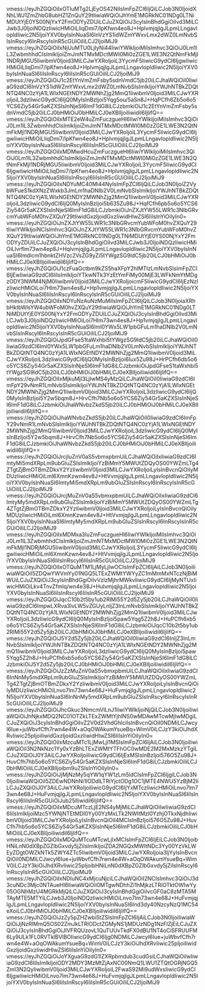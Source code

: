 vmess://eyJhZGQiOiIxOTIuMTg2LjEyOS42NiIsImFpZCI6IjQiLCJob3N0IjoidXNhLWJ1ZmZhbG8ubHZ1ZnQuY29tIiwiaWQiOiJhYmE1MGRkNC01NDg0LTNiMDUtYjE0YS00NjYxY2FmODYyZDUiLCJuZXQiOiJ3cyIsInBhdGgiOiIvd3MiLCJwb3J0IjoiNDQzIiwicHMiOiLliqDmi7/lpKfwn4eo8J+HplvmjqjlgJLpmLLngavlopldIiwic2N5IjoiYXV0byIsInNuaSI6InVzYS1idWZmYWxvLmx2dWZ0LmNvbSIsInRscyI6InRscyIsInR5cGUiOiIiLCJ2IjoiMiJ9
vmess://eyJhZGQiOiIxNjUuMTU0LjIyNi44IiwiYWlkIjoiMiIsImhvc3QiOiJ0Lm1lL3ZwbmhhdCIsImlkIjoiZmJmNTMxMDctMWI0Mi0zZGE1LWE3N2QtNmFkMjI1NDRjMGU5IiwibmV0Ijoid3MiLCJwYXRoIjoiL3YycmF5IiwicG9ydCI6IjgwIiwicHMiOiLliqDmi7/lpKfwn4eo8J+HplvmjqjlgJLpmLLngavlopldIiwic2N5IjoiYXV0byIsInNuaSI6IiIsInRscyI6IiIsInR5cGUiOiIiLCJ2IjoiMiJ9
vmess://eyJhZGQiOiJ1c2EtYnVmZmFsby5sdnVmdC5jb20iLCJhaWQiOiI0IiwiaG9zdCI6InVzYS1idWZmYWxvLmx2dWZ0LmNvbSIsImlkIjoiYWJhNTBkZDQtNTQ4NC0zYjA1LWIxNGEtNDY2MWNhZjg2MmQ1IiwibmV0Ijoid3MiLCJwYXRoIjoiL3dzIiwicG9ydCI6IjQ0MyIsInBzIjoi5Yqg5ou/5aSn8J+HqPCfh6Zb5o6o5YCS6Ziy54Gr5aKZXSIsInNjeSI6ImF1dG8iLCJzbmkiOiJ1c2EtYnVmZmFsby5sdnVmdC5jb20iLCJ0bHMiOiJ0bHMiLCJ0eXBlIjoiIiwidiI6IjIifQ==
vmess://eyJhZGQiOiIxMTE2eW4uZmFuczgueHl6IiwiYWlkIjoiMiIsImhvc3QiOiJ0Lm1lL3ZwbmhhdCIsImlkIjoiZmJmNTMxMDctMWI0Mi0zZGE1LWE3N2QtNmFkMjI1NDRjMGU5IiwibmV0Ijoid3MiLCJwYXRoIjoiL3YycmF5IiwicG9ydCI6IjgwIiwicHMiOiLliqDmi7/lpKfwn4eo8J+HplvmjqjlgJLpmLLngavlopldIiwic2N5IjoiYXV0byIsInNuaSI6IiIsInRscyI6IiIsInR5cGUiOiIiLCJ2IjoiMiJ9
vmess://eyJhZGQiOiIxMDMwdHcuZmFuczgueHl6IiwiYWlkIjoiMiIsImhvc3QiOiJ0Lm1lL3ZwbmhhdCIsImlkIjoiZmJmNTMxMDctMWI0Mi0zZGE1LWE3N2QtNmFkMjI1NDRjMGU5IiwibmV0Ijoid3MiLCJwYXRoIjoiL3YycmF5IiwicG9ydCI6IjgwIiwicHMiOiLliqDmi7/lpKfwn4eo8J+HplvmjqjlgJLpmLLngavlopldIiwic2N5IjoiYXV0byIsInNuaSI6IiIsInRscyI6IiIsInR5cGUiOiIiLCJ2IjoiMiJ9
vmess://eyJhZGQiOiIxNDYuMC40Mi44NyIsImFpZCI6IjQiLCJob3N0IjoiZ2VybWFueS1kdXNzZWxkb3JmLm1haDNIb2V0LmNvbSIsImlkIjoiYWJhNTBkZDQtNTQ4NC0zYjA1LWIxNGEtNDY2MWNhZjg2MmQ1IiwibmV0Ijoid3MiLCJwYXRoIjoiL3dzIiwicG9ydCI6IjQ0MyIsInBzIjoi5b635Zu98J+HqfCfh6pb5o6o5YCS6Ziy54Gr5aKZXSIsInNjeSI6ImF1dG8iLCJzbmkiOiJnZXJtYW55LWR1c3NlbGRvcmYubWFoM0hvZXQuY29tIiwidGxzIjoidGxzIiwidHlwZSI6IiIsInYiOiIyIn0=
vmess://eyJhZGQiOiJnZXJtYW55LWR1c3NlbGRvcmYubWFoM0hvZXQuY29tIiwiYWlkIjoiNCIsImhvc3QiOiJnZXJtYW55LWR1c3NlbGRvcmYubWFoM0hvZXQuY29tIiwiaWQiOiJhYmE1MGRkNC01NDg0LTNiMDUtYjE0YS00NjYxY2FmODYyZDUiLCJuZXQiOiJ3cyIsInBhdGgiOiIvd3MiLCJwb3J0IjoiNDQzIiwicHMiOiLlvrflm73wn4ep8J+HqlvmjqjlgJLpmLLngavlopldIiwic2N5IjoiYXV0byIsInNuaSI6Imdlcm1hbnktZHVzc2VsZG9yZi5tYWgzSG9ldC5jb20iLCJ0bHMiOiJ0bHMiLCJ0eXBlIjoiIiwidiI6IjIifQ==
vmess://eyJhZGQiOiJ1czFuaGctbm9kZS5haXFpY2hlMTIzLmNvbSIsImFpZCI6IjEwIiwiaG9zdCI6IiIsImlkIjoiYTkwNTk3YzEtYmFiMy00MjE3LWFkNmYtMDgzODY3NWM4NjM0IiwibmV0Ijoid3MiLCJwYXRoIjoicmF5IiwicG9ydCI6IjEzNzIzIiwicHMiOiLoi7Hlm73wn4es8J+Hp1vmjqjlgJLpmLLngavlopldIiwic2N5IjoiYXV0byIsInNuaSI6IiIsInRscyI6InRscyIsInR5cGUiOiIiLCJ2IjoiMiJ9
vmess://eyJhZGQiOiIxNDYuNzAuNzMuMiIsImFpZCI6IjQiLCJob3N0IjoiaXRhbHktbWlsYW4ubWFoM0hvZXQuY29tIiwiaWQiOiJhYmE1MGRkNC01NDg0LTNiMDUtYjE0YS00NjYxY2FmODYyZDUiLCJuZXQiOiJ3cyIsInBhdGgiOiIvd3MiLCJwb3J0IjoiNDQzIiwicHMiOiLoi7Hlm73wn4es8J+Hp1vmjqjlgJLpmLLngavlopldIiwic2N5IjoiYXV0byIsInNuaSI6Iml0YWx5LW1pbGFuLm1haDNIb2V0LmNvbSIsInRscyI6InRscyIsInR5cGUiOiIiLCJ2IjoiMiJ9
vmess://eyJhZGQiOiJpdGFseS1taWxhbi5tYWgzSG9ldC5jb20iLCJhaWQiOiI0IiwiaG9zdCI6Iml0YWx5LW1pbGFuLm1haDNIb2V0LmNvbSIsImlkIjoiYWJhNTBkZDQtNTQ4NC0zYjA1LWIxNGEtNDY2MWNhZjg2MmQ1IiwibmV0Ijoid3MiLCJwYXRoIjoiL3dzIiwicG9ydCI6IjQ0MyIsInBzIjoi6Iux5Zu98J+HrPCfh6db5o6o5YCS6Ziy54Gr5aKZXSIsInNjeSI6ImF1dG8iLCJzbmkiOiJpdGFseS1taWxhbi5tYWgzSG9ldC5jb20iLCJ0bHMiOiJ0bHMiLCJ0eXBlIjoiIiwidiI6IjIifQ==
vmess://eyJhZGQiOiIxMjkuMjI3LjIwMS4yMzQiLCJhaWQiOiI0IiwiaG9zdCI6ImFpY29vNmR1LmNvbSIsImlkIjoiYWJhNTBkZDQtNTQ4NC0zYjA1LWIxNGEtNDY2MWNhZjg2MmQ1IiwibmV0Ijoid3MiLCJwYXRoIjoiL3dzIiwicG9ydCI6IjQ0MyIsInBzIjoi5Y2w5bqm8J+HrvCfh7Nb5o6o5YCS6Ziy54Gr5aKZXSIsInNjeSI6ImF1dG8iLCJzbmkiOiJhaWNvbzZkdS5jb20iLCJ0bHMiOiJ0bHMiLCJ0eXBlIjoiIiwidiI6IjIifQ==
vmess://eyJhZGQiOiJhaWNvbzZkdS5jb20iLCJhaWQiOiI0IiwiaG9zdCI6ImFpY29vNmR1LmNvbSIsImlkIjoiYWJhNTBkZDQtNTQ4NC0zYjA1LWIxNGEtNDY2MWNhZjg2MmQ1IiwibmV0Ijoid3MiLCJwYXRoIjoiL3dzIiwicG9ydCI6IjQ0MyIsInBzIjoi5Y2w5bqm8J+HrvCfh7Nb5o6o5YCS6Ziy54Gr5aKZXSIsInNjeSI6ImF1dG8iLCJzbmkiOiJhaWNvbzZkdS5jb20iLCJ0bHMiOiJ0bHMiLCJ0eXBlIjoiIiwidiI6IjIifQ==
vmess://eyJhZGQiOiJrcjIuZnV0aS5vbmxpbmUiLCJhaWQiOiIxIiwiaG9zdCI6ImtyMi5mdXRpLm9ubGluZSIsImlkIjoiYzBiMmY5MWUtZDQyOS00YWZmLTg4ZTgtZjBmOTBmZDkxY2YzIiwibmV0Ijoid3MiLCJwYXRoIjoiLyIsInBvcnQiOiIyMDUzIiwicHMiOiLml6XmnKzwn4ev8J+HtVvmjqjlgJLpmLLngavlopldIiwic2N5IjoiYXV0byIsInNuaSI6ImtyMi5mdXRpLm9ubGluZSIsInRscyI6InRscyIsInR5cGUiOiIiLCJ2IjoiMiJ9
vmess://eyJhZGQiOiJrcjMuZnV0aS5vbmxpbmUiLCJhaWQiOiIxIiwiaG9zdCI6ImtyMy5mdXRpLm9ubGluZSIsImlkIjoiYzBiMmY5MWUtZDQyOS00YWZmLTg4ZTgtZjBmOTBmZDkxY2YzIiwibmV0Ijoid3MiLCJwYXRoIjoiLyIsInBvcnQiOiIyMDUzIiwicHMiOiLml6XmnKzwn4ev8J+HtVvmjqjlgJLpmLLngavlopldIiwic2N5IjoiYXV0byIsInNuaSI6ImtyMy5mdXRpLm9ubGluZSIsInRscyI6InRscyIsInR5cGUiOiIiLCJ2IjoiMiJ9
vmess://eyJhZGQiOiIxMDMxa3IuZmFuczgueHl6IiwiYWlkIjoiMiIsImhvc3QiOiJ0Lm1lL3ZwbmhhdCIsImlkIjoiZmJmNTMxMDctMWI0Mi0zZGE1LWE3N2QtNmFkMjI1NDRjMGU5IiwibmV0Ijoid3MiLCJwYXRoIjoiL3YycmF5IiwicG9ydCI6IjgwIiwicHMiOiLml6XmnKzwn4ev8J+HtVvmjqjlgJLpmLLngavlopldIiwic2N5IjoiYXV0byIsInNuaSI6IiIsInRscyI6IiIsInR5cGUiOiIiLCJ2IjoiMiJ9
vmess://eyJhZGQiOiIxOTQuMTM1LjMyLjIwOCIsImFpZCI6IjAiLCJob3N0IjoiIiwiaWQiOiI5ZDQwYWVmYy01NGQ5LTExZWMtYWYyZC1mMmMxNTczNjBiMWUiLCJuZXQiOiJ3cyIsInBhdGgiOiIvVzlzMjhrMWkvIiwicG9ydCI6IjMyNTUxIiwicHMiOiLkv4TnvZfmlq/wn4e38J+HulvmjqjlgJLpmLLngavlopldIiwic2N5IjoiYXV0byIsInNuaSI6IiIsInRscyI6IiIsInR5cGUiOiIiLCJ2IjoiMiJ9
vmess://eyJhZGQiOiJqcC10b2t5by1ub2RlMi55Y2d5Zy5jb20iLCJhaWQiOiI0IiwiaG9zdCI6ImpwLXRva3lvLW5vZGUyLnljZ3lnLmNvbSIsImlkIjoiYWJhNTBkZDQtNTQ4NC0zYjA1LWIxNGEtNDY2MWNhZjg2MmQ1IiwibmV0Ijoid3MiLCJwYXRoIjoiL3dzIiwicG9ydCI6IjQ0MyIsInBzIjoi5paw5Yqg5Z2h8J+HuPCfh6xb5o6o5YCS6Ziy54Gr5aKZXSIsInNjeSI6ImF1dG8iLCJzbmkiOiJqcC10b2t5by1ub2RlMi55Y2d5Zy5jb20iLCJ0bHMiOiJ0bHMiLCJ0eXBlIjoiIiwidiI6IjIifQ==
vmess://eyJhZGQiOiJ5Y2d5Zy5jb20iLCJhaWQiOiI0IiwiaG9zdCI6InljZ3lnLmNvbSIsImlkIjoiYWJhNTBkZDQtNTQ4NC0zYjA1LWIxNGEtNDY2MWNhZjg2MmQ1IiwibmV0Ijoid3MiLCJwYXRoIjoiL3dzIiwicG9ydCI6IjQ0MyIsInBzIjoi5paw5Yqg5Z2h8J+HuPCfh6xb5o6o5YCS6Ziy54Gr5aKZXSIsInNjeSI6ImF1dG8iLCJzbmkiOiJ5Y2d5Zy5jb20iLCJ0bHMiOiJ0bHMiLCJ0eXBlIjoiIiwidiI6IjIifQ==
vmess://eyJhZGQiOiJzZzMuZnV0aS5vbmxpbmUiLCJhaWQiOiIxIiwiaG9zdCI6InNnMy5mdXRpLm9ubGluZSIsImlkIjoiYzBiMmY5MWUtZDQyOS00YWZmLTg4ZTgtZjBmOTBmZDkxY2YzIiwibmV0Ijoid3MiLCJwYXRoIjoiLyIsInBvcnQiOiIyMDUzIiwicHMiOiLnvo7lm73wn4e68J+HuFvmjqjlgJLpmLLngavlopldIiwic2N5IjoiYXV0byIsInNuaSI6InNnMy5mdXRpLm9ubGluZSIsInRscyI6InRscyIsInR5cGUiOiIiLCJ2IjoiMiJ9
vmess://eyJhZGQiOiJhcGkuc3NmcmVlLnJ1IiwiYWlkIjoiNjQiLCJob3N0IjoiIiwiaWQiOiJhNjkxMDQ2NC01OTZkLTExZWMtYjhlNS0wMDAwMTcwMjIwMDgiLCJuZXQiOiJ3cyIsInBhdGgiOiIvZ2V0d2VhdGhlciIsInBvcnQiOiI0NDMiLCJwcyI6Iue+juWbvfCfh7rwn4e4W+aOqOWAkumYsueBq+WimV0iLCJzY3kiOiJhdXRvIiwic25pIjoiIiwidGxzIjoidGxzIiwidHlwZSI6IiIsInYiOiIyIn0=
vmess://eyJhZGQiOiIxMzcuMTc1LjMwLjI1MSIsImFpZCI6IjAiLCJob3N0IjoiIiwiaWQiOiI3N2NkNzc1Yy0xYzBhLTExZWMtYTFhOC0wMDE2M2MxMzkzYTgiLCJuZXQiOiJ0Y3AiLCJwYXRoIjoiIiwicG9ydCI6IjExMSIsInBzIjoi576O5Zu98J+HuvCfh7hb5o6o5YCS6Ziy54Gr5aKZXSIsInNjeSI6ImF1dG8iLCJzbmkiOiIiLCJ0bHMiOiIiLCJ0eXBlIjoibm9uZSIsInYiOiIyIn0=
vmess://eyJhZGQiOiJjMjNzMy5qYW1qYW1zLm5ldCIsImFpZCI6IjgiLCJob3N0IjoiIiwiaWQiOiI5ZDEwNDNhNi1lODdlLTRiYjctODg1OC1jMTE4NWU5YzBjM2IiLCJuZXQiOiJ0Y3AiLCJwYXRoIjoiIiwicG9ydCI6IjYxMTczIiwicHMiOiLnvo7lm73wn4e68J+HuFvmjqjlgJLpmLLngavlopldIiwic2N5IjoiYXV0byIsInNuaSI6IiIsInRscyI6IiIsInR5cGUiOiJub25lIiwidiI6IjIifQ==
vmess://eyJhZGQiOiIxMDcuMTczLjE2NS4yMjMiLCJhaWQiOiIwIiwiaG9zdCI6IiIsImlkIjoiMzc5YWNjNTEtMDI0Yy00YzMxLTk2NWItMzI0YzhjOTkxNjdhIiwibmV0Ijoid3MiLCJwYXRoIjoiLyIsInBvcnQiOiI4MCIsInBzIjoi576O5Zu98J+HuvCfh7hb5o6o5YCS6Ziy54Gr5aKZXSIsInNjeSI6ImF1dG8iLCJzbmkiOiIiLCJ0bHMiOiIiLCJ0eXBlIjoiIiwidiI6IjIifQ==
vmess://eyJhZGQiOiIxMDQuMTcuMTcwLjIxMCIsImFpZCI6IjEiLCJob3N0IjoibHNiLnN0dXBpZGZlbGxvdy5jZiIsImlkIjoiZDA2NGQxMWItNDc3Yy00YzVkLWEyZDgtOWZkNTk5ZWY4ZTc5IiwibmV0Ijoid3MiLCJwYXRoIjoia3ljYyIsInBvcnQiOiI0NDMiLCJwcyI6Iue+juWbvfCfh7rwn4e4W+aOqOWAkumYsueBq+WimV0iLCJzY3kiOiJhdXRvIiwic25pIjoibHNiLnN0dXBpZGZlbGxvdy5jZiIsInRscyI6InRscyIsInR5cGUiOiIiLCJ2IjoiMiJ9
vmess://eyJhZGQiOiIxNDIuNC4xMjcuNjciLCJhaWQiOiI2NCIsImhvc3QiOiJ3d3cuNDc3Mjc0NTAueHl6IiwiaWQiOiI0MTgwNDhhZi1hMjkzLTRiOTktOWIwYy05OGNhMzU4MGRkMjQiLCJuZXQiOiJ3cyIsInBhdGgiOiIvcGF0aC8zMTA5MTAyMTE5MTYiLCJwb3J0IjoiNDQzIiwicHMiOiLnvo7lm73wn4e68J+HuFvmjqjlgJLpmLLngavlopldIiwic2N5IjoiYXV0byIsInNuaSI6Ind3dy40NzcyNzQ1MC54eXoiLCJ0bHMiOiJ0bHMiLCJ0eXBlIjoiIiwidiI6IjIifQ==
vmess://eyJhZGQiOiJzZy5pZHZwbi5tZSIsImFpZCI6IjAiLCJob3N0IjoiIiwiaWQiOiJjNzRlMmQ5OS02ZmJkLTRlODctZGMyNS1jMDUzNDg1NzFlZjEiLCJuZXQiOiJ3cyIsInBhdGgiOiJIVFRQUzovL1QuTUUvTkdFX0dBU1NT4oCiSFRUUFM6Ly9ULk1FL0RVTklBVlBOIiwicG9ydCI6Ijg0NDMiLCJwcyI6Iue+juWbvfCfh7rwn4e4W+aOqOWAkumYsueBq+WimV0iLCJzY3kiOiJhdXRvIiwic25pIjoiIiwidGxzIjoidGxzIiwidHlwZSI6IiIsInYiOiIyIn0=
vmess://eyJhZGQiOiJoYXguaG9zdG1lZXRpbmdub3cudGsiLCJhaWQiOiIwIiwiaG9zdCI6IiIsImlkIjoiODY2MDY3MzMtZjAxNC00NmQ1LWU1ZTQtOGRjNGQ5ZmI3N2QyIiwibmV0Ijoid3MiLCJwYXRoIjoiL2FwaS92Mi9udWxsIiwicG9ydCI6IjgwIiwicHMiOiLnvo7lm73wn4e68J+HuFvmjqjlgJLpmLLngavlopldIiwic2N5IjoiYXV0byIsInNuaSI6IiIsInRscyI6IiIsInR5cGUiOiIiLCJ2IjoiMiJ9
